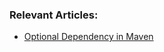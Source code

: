 ### Relevant Articles:

- [Optional Dependency in Maven](https://www.baeldung.com/maven-optional-dependency)
